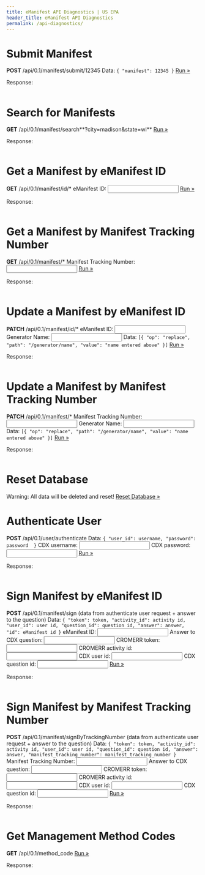 ```yaml
---
title: eManifest API Diagnostics | US EPA
header_title: eManifest API Diagnostics
permalink: /api-diagnostics/
---
```


# Submit Manifest

**POST** /api/0.1/manifest/submit/12345
Data: `{ "manifest": 12345 }`
<a href="javascript:submitManifest();">Run »</a>

Response:
<pre><code id="submit-manifest-response"></code></pre>

# Search for Manifests

**GET** /api/0.1/manifest/search**?city=madison&state=wi**
<a href="javascript:searchManifest();">Run »</a>

Response:
<pre><code id="search-manifest-response"></code></pre>

# Get a Manifest by eManifest ID

**GET** /api/0.1/manifest/id/*
<label for="manifest_id">eManifest ID: <input id="manifest_id"></label>
<a href="javascript:getManifest();">Run »</a>

Response:
<pre><code id="get-manifest-response"></code></pre>

# Get a Manifest by Manifest Tracking Number

**GET** /api/0.1/manifest/*
<label for="get_manifest_tracking_number">Manifest Tracking Number: <input id="get_manifest_tracking_number"></label>
<a href="javascript:getManifestByTrackingNumber();">Run »</a>

Response:
<pre><code id="get-manifest-tracking-number-response"></code></pre>

# Update a Manifest by eManifest ID

**PATCH** /api/0.1/manifest/id/*
<label for="update_manifest_id">eManifest ID: <input id="update_manifest_id"></label>
<label for="update_manifest_generator_name">Generator Name: <input id="update_manifest_generator_name"></label>
Data: `[{ "op": "replace", "path": "/generator/name", "value": "name entered above" }]`
<a href="javascript:updateManifest();">Run »</a>

Response:
<pre><code id="update-manifest-response"></code></pre>

# Update a Manifest by Manifest Tracking Number

**PATCH** /api/0.1/manifest/*
<label for="update_manifest_tracking_number">Manifest Tracking Number: <input id="update_manifest_tracking_number"></label>
<label for="update_manifest_tracking_number_generator_name">Generator Name: <input id="update_manifest_tracking_number_generator_name"></label>
Data: `[{ "op": "replace", "path": "/generator/name", "value": "name entered above" }]`
<a href="javascript:updateManifestByTrackingNumber();">Run »</a>

Response:
<pre><code id="update-manifest-tracking-number-response"></code></pre>

# Reset Database

Warning: All data will be deleted and reset!
<a href="javascript:resetDatabase();">Reset Database »</a>

# Authenticate User

**POST** /api/0.1/user/authenticate
Data: `{ "user_id": username, "password": password  }`
<label for="username">CDX username: <input id="username"></label>
<label for="password">CDX password: <input type="password" id="password"></label>
<a href="javascript:authenticateUser();">Run »</a>

Response:
<pre><code id="authenticate-user-response"></code></pre>

# Sign Manifest by eManifest ID

**POST** /api/0.1/manifest/sign
(data from authenticate user request + answer to the question)
Data: `{ "token": token, "activity_id": activity id, "user_id": user id,
"question_id": question id, "answer": answer, "id": eManifest id }`
<label for="sign_manifest_id">eManifest ID: <input id="sign_manifest_id"></label>
<label for="answer">Answer to CDX question: <input type="password" id="answer"></label>
<label for="token">CROMERR token: <input id="token"></label>
<label for="activity_id">CROMERR activity id: <input id="activity_id"></label>
<label for="user_id">CDX user id: <input id="user_id"></label>
<label for="question_id">CDX question id: <input id="question_id"></label>
<a href="javascript:signManifest();">Run »</a>

Response:
<pre><code id="sign-manifest-response"></code></pre>

# Sign Manifest by Manifest Tracking Number

**POST** /api/0.1/manifest/signByTrackingNumber
(data from authenticate user request + answer to the question)
Data: `{ "token": token, "activity_id": activity id, "user_id": user id,
"question_id": question id, "answer": answer, "manifest_tracking_number": manifest_tracking_number }`
<label for="sign_by_manifest_tracking_number">Manifest Tracking Number: <input id="sign_by_manifest_tracking_number"></label>
<label for="answer_by_manifest_tracking_number">Answer to CDX question: <input type="password" id="answer_by_manifest_tracking_number"></label>
<label for="token_by_manifest_tracking_number">CROMERR token: <input id="token_by_manifest_tracking_number"></label>
<label for="activity_id_by_manifest_tracking_number">CROMERR activity id: <input id="activity_id_by_manifest_tracking_number"></label>
<label for="user_id_by_manifest_tracking_number">CDX user id: <input id="user_id_by_manifest_tracking_number"></label>
<label for="question_id_by_manifest_tracking_number">CDX question id: <input id="question_id_by_manifest_tracking_number"></label>
<a href="javascript:signManifestByTrackingNumber();">Run »</a>

Response:
<pre><code id="sign-manifest-by-tracking-number-response"></code></pre>

# Get Management Method Codes

**GET** /api/0.1/method_code
<a href="javascript:getMethodCodes();">Run »</a>

Response:
<pre><code id="get-method-codes-response"></code></pre>


<script>
  
  function prettyJson(data) {
    return JSON.stringify(data, null, 2);
  }

  var showSuccessfulResponse = function(nodeSelector) {
    return function(data, textStatus, xhr) {
      var res = xhr.status + " " + xhr.statusText;
      res += "\n" + prettyJson(data);
      $(nodeSelector).text(res);
    };
  };

  var showFailureResponse = function(nodeSelector) {
    return function(xhr, textStatus, error) {
      var res = xhr.status + " " + xhr.statusText;
      $(nodeSelector).text(res);
    };
  };
  
  function submitManifest() {
    $.ajax({
      type: 'POST',
      url: '/api/0.1/manifest/submit/12345',
      data: '{ "manifest": 12345 }'
    })
    .done(showSuccessfulResponse('#submit-manifest-response'))
    .fail(showFailureResponse('#submit-manifest-response'));
  };
  
  function searchManifest() {
    $.ajax({
      type: 'GET',
      url: '/api/0.1/manifest/search?city=madison&state=wi',
    })
    .done(showSuccessfulResponse('#search-manifest-response'))
    .fail(showFailureResponse('#search-manifest-response'));
  };
  
  function resetDatabase() {
    /*$.get('/reset', function(data) {
      alert(data);
    });*/
  };

  function authenticateUser() {
    var username = $("#username").val();
    var password = $("#password").val();
    
    $.ajax({
      type: 'POST',
      url: '/api/0.1/user/authenticate',
      contentType: 'application/json',
      data: JSON.stringify({ "user_id": username, "password": password })
    })
    .done(function(data, textStatus, xhr) {
      var res = xhr.status + " " + xhr.statusText;
      res += "\n" + prettyJson(data);
      $('#authenticate-user-response').text(res);
      $('#user_id').val(data["user_id"]);
      $('#token').val(data["token"]);
      $('#activity_id').val(data["activity_id"]);
      $('#question_id').val(data["question"]["question_id"]);
      $('#answer').val("");
      $('#user_id_by_manifest_tracking_number').val(data["user_id"]);
      $('#token_by_manifest_tracking_number').val(data["token"]);
      $('#activity_id_by_manifest_tracking_number').val(data["activity_id"]);
      $('#question_id_by_manifest_tracking_number').val(data["question"]["question_id"]);
      $('#answer_by_manifest_tracking_number').val("");
    })
    .fail(showFailureResponse('#authenticate-user-response'));
  };

  function signManifest() {
    var manifest_id = $("#sign_manifest_id").val();
    var token = $("#token").val();
    var activity_id = $("#activity_id").val();
    var user_id = $("#user_id").val();
    var question_id = $("#question_id").val();
    var answer = $("#answer").val();
    
    $.ajax({
      type: 'POST',
      url: '/api/0.1/manifest/sign',
      contentType: 'application/json',
      data: JSON.stringify({ "id": manifest_id, "token": token,
            "activity_id": activity_id, "user_id": user_id,
            "question_id": question_id, "answer": answer })
    })
    .done(showSuccessfulResponse('#sign-manifest-response'))
    .fail(showFailureResponse('#sign-manifest-response'));
  };
  
  function signManifestByTrackingNumber() {
    var manifest_tracking_number = $("#sign_by_manifest_tracking_number").val();
    var token = $("#token_by_manifest_tracking_number").val();
    var activity_id = $("#activity_id_by_manifest_tracking_number").val();
    var user_id = $("#user_id_by_manifest_tracking_number").val();
    var question_id = $("#question_id_by_manifest_tracking_number").val();
    var answer = $("#answer_by_manifest_tracking_number").val();
    
    $.ajax({
      type: 'POST',
      url: '/api/0.1/manifest/signByTrackingNumber',
      contentType: 'application/json',
      data: JSON.stringify({ "manifest_tracking_number": manifest_tracking_number, "token": token,
            "activity_id": activity_id, "user_id": user_id,
            "question_id": question_id, "answer": answer })
    })
    .done(showSuccessfulResponse('#sign-manifest-by-tracking-number-response'))
    .fail(showFailureResponse('#sign-manifest-by-tracking-number-response'));
  };
  
  function getManifest() {
    var manifest_id = $("#manifest_id").val();
    
    $.ajax({
      type: 'GET',
      url: '/api/0.1/manifest/id/'+manifest_id
    })
    .done(showSuccessfulResponse('#get-manifest-response'))
    .fail(showFailureResponse('#get-manifest-response'));
  };
  
  function getManifestByTrackingNumber() {
    var manifest_tracking_number = $("#get_manifest_tracking_number").val();
    
    $.ajax({
      type: 'GET',
      url: '/api/0.1/manifest/'+manifest_tracking_number
    })
    .done(showSuccessfulResponse('#get-manifest-tracking-number-response'))
    .fail(showFailureResponse('#get-manifest-tracking-number-response'));
  };
  
  function updateManifest() {
    var manifest_id = $("#update_manifest_id").val();
    var generator_name = $("#update_manifest_generator_name").val();
    $.ajax({
      type: 'PATCH',
      url: '/api/0.1/manifest/id/'+manifest_id,
      data: JSON.stringify([{ "op": "replace", "path": "/generator/name", "value": generator_name }])
    })
    .done(showSuccessfulResponse('#update-manifest-response'))
    .fail(showFailureResponse('#update-manifest-response'));
  };
  
  function updateManifestByTrackingNumber() {
    var manifest_tracking_number = $("#update_manifest_tracking_number").val();
    var generator_name = $("#update_manifest_tracking_number_generator_name").val();
    $.ajax({
      type: 'PATCH',
      url: '/api/0.1/manifest/'+manifest_tracking_number,
      data: JSON.stringify([{ "op": "replace", "path": "/generator/name", "value": generator_name }])
    })
    .done(showSuccessfulResponse('#update-manifest-tracking-number-response'))
    .fail(showFailureResponse('#update-manifest-tracking-number-response'));
  };
  
  function getMethodCodes() {
    $.ajax({
      type: 'GET',
      url: '/api/0.1/method_code'
    })
    .done(showSuccessfulResponse('#get-method-codes-response'))
    .fail(showFailureResponse('#get-method-codes-response'));
  };

</script>
